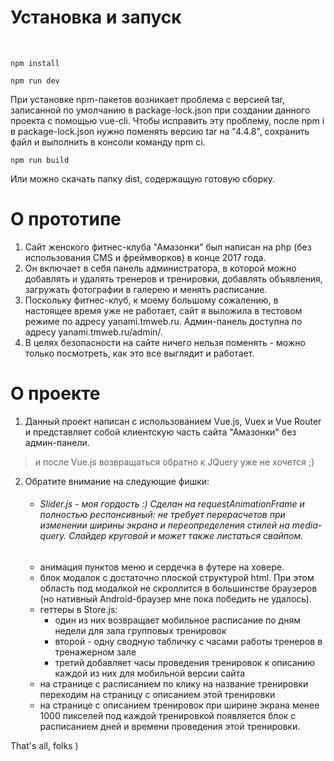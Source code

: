 # Установка и запуск
&nbsp;
```
npm install

npm run dev
```

При установке npm-пакетов возникает проблема с версией tar, записанной по умолчанию в package-lock.json при создании данного проекта с помощью vue-cli. 
Чтобы исправить эту проблему, после npm i в package-lock.json нужно поменять версию tar на "4.4.8", сохранить файл и выполнить в консоли команду npm ci.

```
npm run build
```

Или можно скачать папку dist, содержащую готовую сборку.

# О прототипе

1. Сайт женского фитнес-клуба "Амазонки" был написан на php (без использования CMS и фреймворков) в конце 2017 года. 
2. Он включает в себя панель администратора, в которой можно добавлять и удалять тренеров и тренировки, добавлять объявления, загружать фотографии в галерею и менять расписание.
3. Поскольку фитнес-клуб, к моему большому сожалению, в настоящее время уже не работает, сайт я выложила в тестовом режиме по адресу yanami.tmweb.ru. Админ-панель доступна по адресу yanami.tmweb.ru/admin/. 
4. В целях безопасности на сайте ничего нельзя поменять - можно только посмотреть, как это все выглядит и работает.

# О проекте

1. Данный проект написан с использованием Vue.js, Vuex и Vue Router и представляет собой клиентскую часть сайта "Амазонки" без админ-панели. 

> и после Vue.js возвращаться обратно к JQuery уже не хочется ;)

2. Обратите внимание на следующие фишки: 
    - ###### Slider.js - моя гордость :) Сделан на requestAnimationFrame и полностью респонсивный: не требует перерасчетов при изменении ширины экрана и переопределения стилей на media-query. Слайдер круговой и может также листаться свайпом.
    - анимация пунктов меню и сердечка в футере на ховере.
    - блок модалок с достаточно плоской структурой html. При этом область под модалкой не скроллится в большинстве браузеров (но нативный Android-браузер мне пока победить не удалось).
    - геттеры в Store.js:
        * один из них возвращает мобильное расписание по дням недели для зала групповых тренировок
        * второй - одну сводную табличку с часами работы тренеров в тренажерном зале
        * третий добавляет часы проведения тренировок к описанию каждой из них для мобильной версии сайта
    - на странице с расписанием по клику на название тренировки переходим на страницу с описанием этой тренировки
    - на странице с описанием тренировок при ширине экрана менее 1000 пикселей под каждой тренировкой появляется блок с расписанием дней и времени проведения этой тренировки.

That's all, folks )
